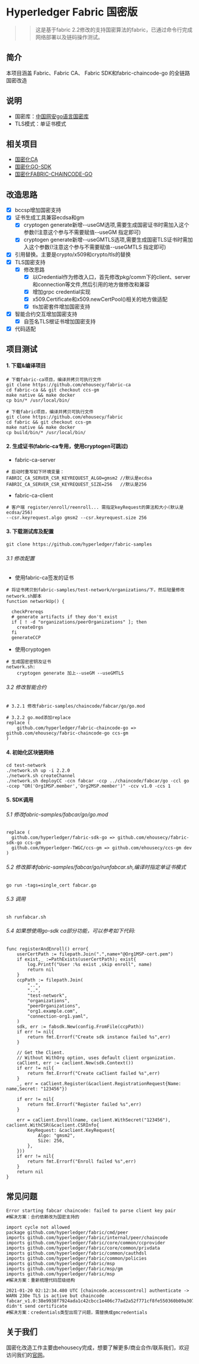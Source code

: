 # Hyperledger Fabric 国密版
>> 这是基于fabric 2.2修改的支持国密算法的fabric，已通过命令行完成网络部署以及链码操作测试。

## 简介
本项目涵盖 Fabric、Fabric CA、 Fabric SDK和fabric-chaincode-go 的全链路国密改造

## 说明
- 国密库：[中国网安go语言国密库](https://github.com/Hyperledger-TWGC/ccs-gm)
- TLS模式：单证书模式

## 相关项目
* [国密化CA](https://github.com/ehousecy/fabric-ca)
* [国密化GO-SDK](https://github.com/ehousecy/fabric-sdk-go)
* [国密化FABRIC-CHAINCODE-GO](https://github.com/ehousecy/fabric-chaincode-go)

## 改造思路
- [x] bccsp增加国密支持
- [x] 证书生成工具兼容ecdsa和gm
    - [x] cryptogen generate新增--useGM选项,需要生成国密证书时需加入这个参数(!注意这个参与不需要赋值--useGM 指定即可)
    - [x] cryptogen generate新增--useGMTLS选项,需要生成国密TLS证书时需加入这个参数(!注意这个参与不需要赋值--useGMTLS 指定即可)
- [x] 引用替换。主要是crypto/x509和crypto/tls的替换
- [x] TLS国密支持
    - [x] 修改思路
        - [x] 以Credential作为修改入口，首先修改pkg/comm下的client、server和connection等文件,然后引用的地方做修改和兼容
        - [x] 增加grpc credential实现  
        - [x] x509.Certificate和x509.newCertPool()相关的地方做适配
        - [x] tls加密套件增加国密支持
- [x] 智能合约交互增加国密支持
  - [x] 自签名TLS根证书增加国密支持
- [x] 代码适配

## 项目测试

#### 1. 下载&编译项目
```
# 下载fabric-ca项目，编译并拷贝可执行文件
git clone https://github.com/ehousecy/fabric-ca
cd fabric-ca && git checkout ccs-gm
make native && make docker
cp bin/* /usr/local/bin/

# 下载fabric项目，编译并拷贝可执行文件
git clone https://github.com/ehousecy/fabric
cd fabric && git checkout ccs-gm
make native && make docker
cp build/bin/* /usr/local/bin/
```

#### 2. 生成证书(fabric-ca专用，使用cryptogen可跳过)
- fabric-ca-server
```
# 启动时重写如下环境变量：
FABRIC_CA_SERVER_CSR_KEYREQUEST_ALGO=gmsm2 //默认是ecdsa
FABRIC_CA_SERVER_CSR_KEYREQUEST_SIZE=256   //默认是256
```
- fabric-ca-client
```
# 客户端 register/enroll/reenroll... 需指定keyRequest的算法和大小(默认是ecdsa/256)
--csr.keyrequest.algo gmsm2 --csr.keyrequest.size 256
```

#### 3. 下载测试库及配置
```
git clone https://github.com/hyperledger/fabric-samples
```
###### 3.1 修改配置
- 使用fabric-ca签发的证书
```
# 将证书拷贝到fabric-samples/test-network/organizations/下，然后轻量修改network.sh脚本
function networkUp() {

  checkPrereqs
  # generate artifacts if they don't exist
  if [ ! -d "organizations/peerOrganizations" ]; then
    createOrgs
  fi
  generateCCP
```
- 使用cryptogen
```
# 生成国密密钥及证书
network.sh:
    cryptogen generate 加上--useGM --useGMTLS
```

###### 3.2 修改智能合约

```
# 3.2.1 修改fabric-samples/chaincode/fabcar/go/go.mod

# 3.2.2 go.mod添加replace
replace (
	github.com/hyperledger/fabric-chaincode-go => github.com/ehousecy/fabric-chaincode-go ccs-gm
)
```

#### 4. 初始化区块链网络
```
cd test-network
./network.sh up -i 2.2.0
./network.sh createChannel
./network.sh deployCC -ccn fabcar -ccp ../chaincode/fabcar/go -ccl go -ccep "OR('Org1MSP.member','Org2MSP.member')" -ccv v1.0 -ccs 1
```

#### 5. SDK调用

###### 5.1 修改fabric-samples/fabcar/go/go.mod
````
replace (
  github.com/hyperledger/fabric-sdk-go => github.com/ehousecy/fabric-sdk-go ccs-gm
  github.com/Hyperledger-TWGC/ccs-gm => github.com/ehousecy/ccs-gm dev
)
````
###### 5.2 修改脚本fabric-samples/fabcar/go/runfabcar.sh,编译时指定单证书模式
```
go run -tags=single_cert fabcar.go
```
###### 5.3 调用
```
sh runfabcar.sh
```
###### 5.4 如果想使用go-sdk ca部分功能，可以参考如下代码:
```
func registerAndEnroll() error{
	userCertPath := filepath.Join(".",name+"@Org1MSP-cert.pem")
	if exist,_ :=PathExists(userCertPath); exist{
		log.Printf("User :%s exist ,skip enroll", name)
		return nil
	}
	ccpPath := filepath.Join(
		"..",
		"..",
		"test-network",
		"organizations",
		"peerOrganizations",
		"org1.example.com",
		"connection-org1.yaml",
	)
	sdk, err := fabsdk.New(config.FromFile(ccpPath))
	if err != nil{
		return fmt.Errorf("Create sdk instance failed %s",err)
	}

	// Get the Client.
	// Without WithOrg option, uses default client organization.
	caClient, err := caclient.New(sdk.Context())
	if err != nil{
		return fmt.Errorf("Create caClient failed %s",err)
	}
	_, err = caClient.Register(&caclient.RegistrationRequest{Name: name,Secret: "123456"})

	if err != nil{
		return fmt.Errorf("Register failed %s",err)
	}
    
	err = caClient.Enroll(name, caclient.WithSecret("123456"), caclient.WithCSR(&caclient.CSRInfo{
		KeyRequest: &caclient.KeyRequest{
			Algo: "gmsm2",
			Size: 256,
		},
	}))
	if err != nil{
		return fmt.Errorf("Enroll failed %s",err)
	}
	return nil
}
```


## 常见问题

```
Error starting fabcar chaincode: failed to parse client key pair
#解决方案：合约依赖改为国密支持的
```
```
import cycle not allowed
package github.com/hyperledger/fabric/cmd/peer
imports github.com/hyperledger/fabric/internal/peer/chaincode
imports github.com/hyperledger/fabric/core/common/ccprovider
imports github.com/hyperledger/fabric/core/common/privdata
imports github.com/hyperledger/fabric/common/cauthdsl
imports github.com/hyperledger/fabric/common/policies
imports github.com/hyperledger/fabric/msp
imports github.com/hyperledger/fabric/msp/gm
imports github.com/hyperledger/fabric/msp
#解决方案：重新梳理代码层级结构
```
```
2021-01-20 02:12:34.480 UTC [chaincode.accesscontrol] authenticate -> WARN 230e TLS is active but chaincode fabcar_v1.0:38e9938f7924ada1c42cbcc1e406c77ad2a52f771cf8fe550360b09a307d17f3 didn't send certificate
#解决方案：credentials类型出现了问题，需替换成gmcredentials
```

## 关于我们
国密化改造工作主要由ehousecy完成，想要了解更多/商业合作/联系我们，欢迎访问我们的[官网](https://ebaas.com/)。

